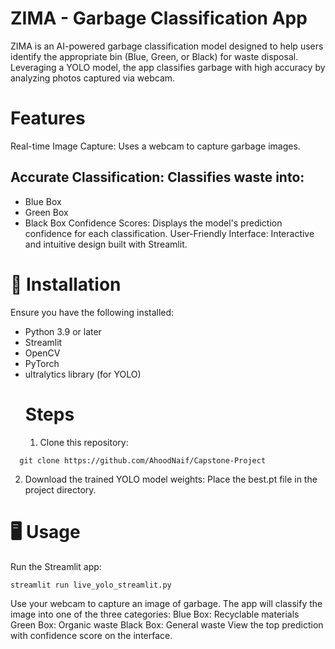 # ZIMA - Garbage Classification App
ZIMA is an AI-powered garbage classification model designed to help users identify the appropriate bin (Blue, Green, or Black) for waste disposal. Leveraging a YOLO model, the app classifies garbage with high accuracy by analyzing photos captured via webcam.
# Features
Real-time Image Capture: Uses a webcam to capture garbage images.
## Accurate Classification: Classifies waste into:
- Blue Box
- Green Box
- Black Box
Confidence Scores: Displays the model's prediction confidence for each classification.
User-Friendly Interface: Interactive and intuitive design built with Streamlit.
# 🚀 Installation
Ensure you have the following installed:
- Python 3.9 or later
- Streamlit
- OpenCV
- PyTorch
- ultralytics library (for YOLO)
  # Steps
  1. Clone this repository:
```
  git clone https://github.com/AhoodNaif/Capstone-Project
```
  2. Download the trained YOLO model weights:
Place the best.pt file in the project directory.
# 🖥️ Usage
Run the Streamlit app:
```
streamlit run live_yolo_streamlit.py
```
Use your webcam to capture an image of garbage.
The app will classify the image into one of the three categories:
Blue Box: Recyclable materials
Green Box: Organic waste
Black Box: General waste
View the top prediction with confidence score on the interface.
